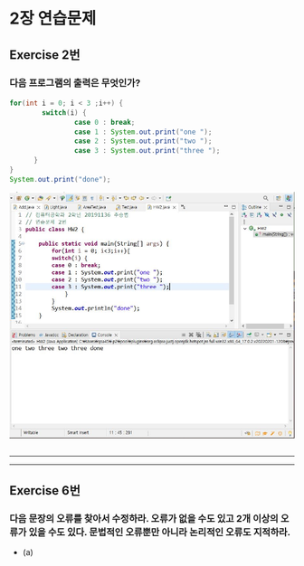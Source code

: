 # 2장 연습문제
## Exercise 2번
### 다음 프로그램의 출력은 무엇인가?
```java
for(int i = 0; i < 3 ;i++) {
		switch(i) {
				case 0 : break;
				case 1 : System.out.print("one ");
				case 2 : System.out.print("two ");
				case 3 : System.out.print("three ");
	  }
}
System.out.print("done");
```
![1](/img2/EX-2.JPG)
```

```

---
---
## Exercise 6번
### 다음 문장의 오류를 찾아서 수정하라. 오류가 없을 수도 있고 2개 이상의 오류가 있을 수도 있다. 문법적인 오류뿐만 아니라 논리적인 오류도 지적하라.
* (a)
